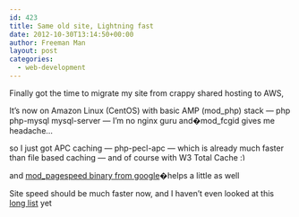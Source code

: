 ```yaml
---
id: 423
title: Same old site, Lightning fast
date: 2012-10-30T13:14:50+00:00
author: Freeman Man
layout: post
categories:
  - web-development
---
```

Finally got the time to migrate my site from crappy shared hosting to AWS,

It&#8217;s now on Amazon Linux (CentOS) with basic AMP (mod\_php) stack &#8212; php php-mysql mysql-server &#8212; I&#8217;m no nginx guru and�mod\_fcgid gives me headache&#8230;

so I just got APC caching &#8212; php-pecl-apc &#8212; which is already much faster than file based caching &#8212; and of course with W3 Total Cache <img src="http://i1.wp.com/ycfreeman.com/wp-includes/images/smilies/simple-smile.png?w=660" alt=":)" class="wp-smiley" style="height: 1em; max-height: 1em;" data-recalc-dims="1" />

and [mod_pagespeed binary from google](https://developers.google.com/speed/docs/mod_pagespeed/download)�helps a little as well

Site speed should be much faster now, and I haven&#8217;t even looked at this [long list](http://codex.wordpress.org/WordPress_Optimization) yet

&nbsp;
